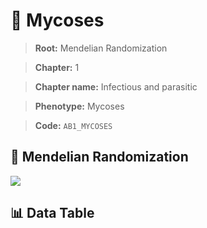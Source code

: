 # 🧪 Mycoses

> **Root:** Mendelian Randomization

> **Chapter:** 1  

> **Chapter name:** Infectious and parasitic

> **Phenotype:** Mycoses  

> **Code:** `AB1_MYCOSES`

## 🧬 Mendelian Randomization  

<img src="/MR/Figures/Forward/AB1_MYCOSES.png"/>

## 📊 Data Table

<CsvTableMRF src="/public/MR/Data/Forward/AB1_MYCOSES.csv"/>
